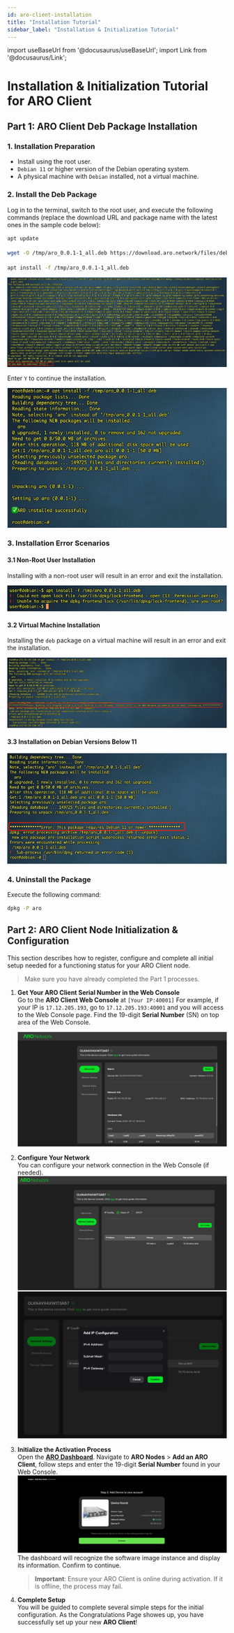 ```yaml
---
id: aro-client-installation
title: "Installation Tutorial"
sidebar_label: "Installation & Initialization Tutorial"
---
```

import useBaseUrl from '@docusaurus/useBaseUrl';
import Link from '@docusaurus/Link';

# Installation & Initialization Tutorial for ARO Client

## Part 1: ARO Client Deb Package Installation

### 1. Installation Preparation

- Install using the root user.
- `Debian 11` or higher version of the Debian operating system.
- A physical machine with `Debian` installed, not a virtual machine.

### 2. Install the Deb Package

Log in to the terminal, switch to the root user, and execute the following commands (replace the download URL and package name with the latest ones in the sample code below):

```bash
apt update

wget -O /tmp/aro_0.0.1-1_all.deb https://download.aro.network/files/deb/aro_0.0.1-1_all.deb

apt install -f /tmp/aro_0.0.1-1_all.deb
```

![Confirm Installation](/img/aro-client/image-20250926171314772.png)

Enter `Y` to continue the installation.

![Installation Progress](/img/aro-client/image-20250926180219786.png)

### 3. Installation Error Scenarios

#### 3.1 Non-Root User Installation

Installing with a non-root user will result in an error and exit the installation.

![Non-Root Error](/img/aro-client/image-20250926165247978.png)

#### 3.2 Virtual Machine Installation

Installing the `deb` package on a virtual machine will result in an error and exit the installation.

![Virtual Machine Error](/img/aro-client/image-20250926174642843.png)

#### 3.3 Installation on Debian Versions Below 11

![Debian Version Error](/img/aro-client/image-20250926175229993.png)

### 4. Uninstall the Package

Execute the following command:

```bash
dpkg -P aro
```


## Part 2: ARO Client Node Initialization & Configuration

This section describes how to register, configure and complete all initial setup needed for a functioning status for your ARO Client node. 

>Make sure you have already completed the Part 1 processes.

1. **Get Your ARO Client Serial Number in the Web Console**  
   Go to the **ARO Client Web Console** at `[Your IP:40001]`
   For example, if your IP is `17.12.205.193`, go to `17.12.205.193:40001` and you will access to the Web Console page. 
   Find the 19-digit **Serial Number** (SN) on top area of the Web Console.
   
   ![aro-client-webconsole-01](/img/aro-client/aro-client-webconsole-01.png)

2. **Configure Your Network**  
   You can configure your network connection in the Web Console (if needed). 
      ![aro-client-webconsole-02](/img/aro-client/aro-client-webconsole-02.png)
      ![aro-client-webconsole-03](/img/aro-client/aro-client-webconsole-03.png)

3. **Initialize the Activation Process**   
   Open the [**ARO Dashboard**](https://dashboard.aro.network). Navigate to **ARO Nodes** > **Add an ARO Client**, follow steps and enter the 19-digit **Serial Number** found in your Web Console.  
   ![Device Recognition](/img/node-operator-guide/cmd_finddevice.png)  
   The dashboard will recognize the software image instance and display its information. Confirm to continue.  
   > **Important**: Ensure your ARO Client is online during activation. If it is offline, the process may fail.  

4. **Complete Setup**  
   You will be guided to complete several simple steps for the initial configuration. 
   As the Congratulations Page showes up, you have successfully set up your new **ARO Client**!
